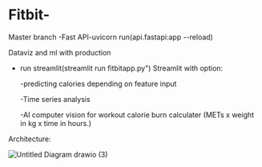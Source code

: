 # Fitbit-
Master branch 
-Fast API-uvicorn run(api.fastapi:app --reload)

Dataviz and ml with production
- run streamlit(streamlit run fitbitapp.py")
Streamlit with option:

  -predicting calories depending on feature input

  -Time series analysis 

  -AI computer vision for workout calorie burn calculater
  (METs x weight in kg x time in hours.)
  

Architecture:

![Untitled Diagram drawio (3)](https://user-images.githubusercontent.com/69507898/196668019-7285bd90-672a-4b00-a659-15ac0d7f45dd.png)
